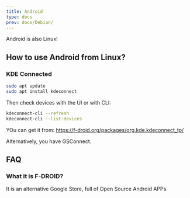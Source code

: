```yaml
---
title: Android
type: docs
prev: docs/Debian/
---
```


Android is also Linux!

## How to use Android from Linux?

### KDE Connected

```sh
sudo apt update
sudo apt install kdeconnect
```

Then check devices with the UI or with CLI:

```sh
kdeconnect-cli --refresh
kdeconnect-cli --list-devices
```

YOu can get it from: <https://f-droid.org/packages/org.kde.kdeconnect_tp/>

Alternatively, you have GSConnect.

## FAQ

### What it is F-DROID?

It is an alternative Google Store, full of Open Source Android APPs.